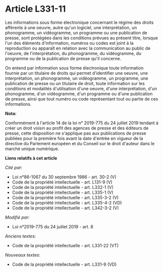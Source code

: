 # Article L331-11

Les informations sous forme électronique concernant le régime des droits afférents à une oeuvre, autre qu'un logiciel, une
interprétation, un phonogramme, un vidéogramme, un programme ou une publication de presse, sont protégées dans les conditions
prévues au présent titre, lorsque l'un des éléments d'information, numéros ou codes est joint à la reproduction ou apparaît
en relation avec la communication au public de l'oeuvre, de l'interprétation, du phonogramme, du vidéogramme, du programme ou
de la publication de presse qu'il concerne.

On entend par information sous forme électronique toute information fournie par un titulaire de droits qui permet
d'identifier une oeuvre, une interprétation, un phonogramme, un vidéogramme, un programme, une publication de presse ou un
titulaire de droit, toute information sur les conditions et modalités d'utilisation d'une oeuvre, d'une interprétation, d'un
phonogramme, d'un vidéogramme, d'un programme ou d'une publication de presse, ainsi que tout numéro ou code représentant tout
ou partie de ces informations.

**Nota:**

Conformément à l'article 14 de la loi n° 2019-775 du 24 juillet 2019 tendant à créer un droit voisin au profit des agences de
presse et des éditeurs de presse, cette disposition ne s'applique pas aux publications de presse publiées pour la première
fois avant la date d'entrée en vigueur de la directive du Parlement européen et du Conseil sur le droit d'auteur dans le
marché unique numérique.

**Liens relatifs à cet article**

_Cité par_:

  - Loi n°86-1067 du 30 septembre 1986 - art. 30-2 (V)
  - Code de la propriété intellectuelle - art. L131-9 (V)
  - Code de la propriété intellectuelle - art. L332-1 (V)
  - Code de la propriété intellectuelle - art. L335-1 (V)
  - Code de la propriété intellectuelle - art. L335-3-2 (V)
  - Code de la propriété intellectuelle - art. L335-4-2 (VD)
  - Code de la propriété intellectuelle - art. L342-3-2 (V)

_Modifié par_:

  - Loi n°2019-775 du 24 juillet 2019 - art. 8

_Anciens textes_:

  - Code de la propriété intellectuelle - art. L331-22 (VT)

_Nouveaux textes_:

  - Code de la propriété intellectuelle - art. L331-9 (VD)
